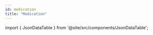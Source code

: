 ```yaml
---
id: medication
title: "Medication"
---
```


import { JsonDataTable } from '@site/src/components/JsonDataTable';

<JsonDataTable jsonPath="nodes.model\.the_tuva_project\.core__medication.columns" />